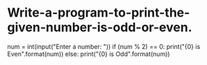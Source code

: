 # Write-a-program-to-print-the-given-number-is-odd-or-even.

num = int(input("Enter a number: "))
if (num % 2) == 0:
   print("{0} is Even".format(num))
else:
   print("{0} is Odd".format(num))
